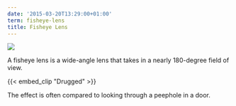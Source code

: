 ```yaml
---
date: '2015-03-20T13:29:00+01:00'
term: fisheye-lens
title: Fisheye Lens
---
```


<img
src="http://ccnmtl.columbia.edu/projects/filmglossary/web/pics/fisheye.jpg" />

A fisheye lens is a wide-angle lens that takes in a nearly 180-degree field of view. 

<!--more-->

{{< embed_clip "Drugged" >}}

The effect is often compared to looking through a peephole in a door.